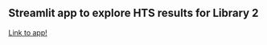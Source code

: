 ## Streamlit app to explore HTS results for Library 2

<a href='https://library2-interactive-heatmap.streamlit.app/'>Link to app!</a>